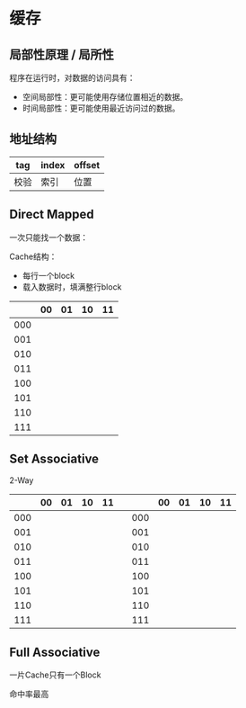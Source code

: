 # 缓存

## 局部性原理 / 局所性

程序在运行时，对数据的访问具有：

- 空间局部性：更可能使用存储位置相近的数据。
- 时间局部性：更可能使用最近访问过的数据。

## 地址结构

| tag  | index | offset |
| ---- | ----- | ------ |
| 校验 | 索引  | 位置   |


## Direct Mapped

一次只能找一个数据：

Cache结构：

- 每行一个block
- 载入数据时，填满整行block

|     | 00  | 01  | 10  | 11  |
| --- | --- | --- | --- | --- |
| 000 |     |     |     |     |
| 001 |     |     |     |     |
| 010 |     |     |     |     |
| 011 |     |     |     |     |
| 100 |     |     |     |     |
| 101 |     |     |     |     |
| 110 |     |     |     |     |
| 111 |     |     |     |     |

## Set Associative

2-Way

|     | 00  | 01  | 10  | 11  |     |     | 00  | 01  | 10  | 11  |
| --- | --- | --- | --- | --- | --- | --- | --- | --- | --- | --- |
| 000 |     |     |     |     |     | 000 |     |     |     |     |
| 001 |     |     |     |     |     | 001 |     |     |     |     |
| 010 |     |     |     |     |     | 010 |     |     |     |     |
| 011 |     |     |     |     |     | 011 |     |     |     |     |
| 100 |     |     |     |     |     | 100 |     |     |     |     |
| 101 |     |     |     |     |     | 101 |     |     |     |     |
| 110 |     |     |     |     |     | 110 |     |     |     |     |
| 111 |     |     |     |     |     | 111 |     |     |     |     |

## Full Associative

一片Cache只有一个Block

命中率最高
